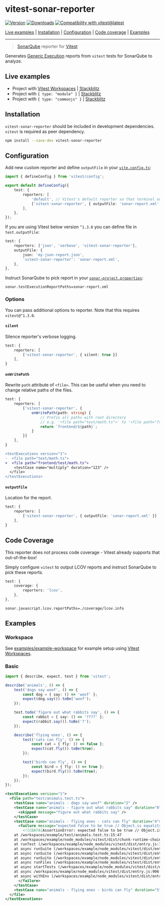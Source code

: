 # vitest-sonar-reporter

[![Version][version-badge]][npm-url]
[![Downloads][downloads-url]][npm-url]
[![Compatibility with vitest@latest][vitest-check-badge]][vitest-check-url]

[Live examples](#live-examples) | [Installation](#installation) | [Configuration](#configuration) | [Code coverage](#code-coverage) | [Examples](#examples)

---

> [SonarQube](https://docs.sonarqube.org/) reporter for [Vitest](https://vitest.dev/)

Generates [Generic Execution](https://docs.sonarqube.org/latest/analysis/generic-test/#header-2) reports from `vitest` tests for SonarQube to analyze.

## Live examples

-   Project with [Vitest Workspaces](https://vitest.dev/guide/workspace.html) | [Stackblitz](https://stackblitz.com/edit/vitest-sonar-reporter-workspaces)
-   Project with `{ type: "module" }` | [Stackblitz](https://stackblitz.com/edit/vitest-sonar-reporter-esm)
-   Project with `{ type: "commonjs" }` | [Stackblitz](https://stackblitz.com/edit/vitest-sonar-reporter-cjs)

## Installation

`vitest-sonar-reporter` should be included in development dependencies. `vitest` is required as peer dependency.

```sh
npm install --save-dev vitest-sonar-reporter
```

## Configuration

Add new custom reporter and define `outputFile` in your [`vite.config.ts`](https://vitest.dev/config/):

```ts
import { defineConfig } from 'vitest/config';

export default defineConfig({
    test: {
        reporters: [
            'default', // Vitest's default reporter so that terminal output is still visible
            ['vitest-sonar-reporter', { outputFile: 'sonar-report.xml' }],
        ],
    },
});
```

If you are using Vitest below version `^1.3.0` you can define file in `test.outputFile`:

```ts
test: {
    reporters: ['json', 'verbose', 'vitest-sonar-reporter'],
    outputFile: {
        json: 'my-json-report.json',
        'vitest-sonar-reporter': 'sonar-report.xml',
    },
},
```

Instruct SonarQube to pick report in your [`sonar-project.properties`](https://docs.sonarqube.org/latest/analysis/scan/sonarscanner/):

```
sonar.testExecutionReportPaths=sonar-report.xml
```

### Options

You can pass additional options to reporter. Note that this requires `vitest@^1.3.0`.

#### `silent`

Silence reporter's verbose logging.

```ts
test: {
    reporters: [
        ['vitest-sonar-reporter', { silent: true }]
    ],
}
```

#### `onWritePath`

Rewrite `path` attribute of `<file>`. This can be useful when you need to change relative paths of the files.

```ts
test: {
    reporters: [
        ['vitest-sonar-reporter', {
            onWritePath(path: string) {
                // Prefix all paths with root directory
                // e.g. '<file path="test/math.ts">' to '<file path="frontend/test/math.ts">'
                return `frontend/${path}`;
            }
        }]
    ],
}
```

```diff
<testExecutions version="1">
-  <file path="test/math.ts">
+  <file path="frontend/test/math.ts">
    <testCase name="multiply" duration="123" />
  </file>
</testExecutions>
```

#### `outputFile`

Location for the report.

```ts
test: {
    reporters: [
        ['vitest-sonar-reporter', { outputFile: 'sonar-report.xml' }]
    ],
}
```

## Code Coverage

This reporter does not process code coverage - Vitest already supports that out-of-the-box!

Simply configure `vitest` to output LCOV reports and instruct SonarQube to pick these reports.

```ts
test: {
    coverage: {
        reporters: 'lcov',
    },
},
```

```
sonar.javascript.lcov.reportPaths=./coverage/lcov.info
```

## Examples

### Workspace

See [examples/example-workspace](https://github.com/AriPerkkio/vitest-sonar-reporter/tree/main/examples/example-workspace) for example setup using [Vitest Workspaces](https://vitest.dev/guide/workspace.html).

### Basic

```ts
import { describe, expect, test } from 'vitest';

describe('animals', () => {
    test('dogs say woof', () => {
        const dog = { say: () => 'woof' };
        expect(dog.say()).toBe('woof');
    });

    test.todo('figure out what rabbits say', () => {
        const rabbit = { say: () => '????' };
        expect(rabbit.say()).toBe('?');
    });

    describe('flying ones', () => {
        test('cats can fly', () => {
            const cat = { fly: () => false };
            expect(cat.fly()).toBe(true);
        });

        test('birds can fly', () => {
            const bird = { fly: () => true };
            expect(bird.fly()).toBe(true);
        });
    });
});
```

```xml
<testExecutions version="1">
  <file path="test/animals.test.ts">
    <testCase name="animals - dogs say woof" duration="2" />
    <testCase name="animals - figure out what rabbits say" duration="0">
      <skipped message="figure out what rabbits say" />
    </testCase>
    <testCase name="animals - flying ones - cats can fly" duration="4">
      <failure message="expected false to be true // Object.is equality">
        <![CDATA[AssertionError: expected false to be true // Object.is equality
    at /workspaces/example/test/animals.test.ts:15:47
    at /workspaces/example/node_modules/vitest/dist/chunk-runtime-chain.7032872a.js:82:26
    at runTest (/workspaces/example/node_modules/vitest/dist/entry.js:771:40)
    at async runSuite (/workspaces/example/node_modules/vitest/dist/entry.js:836:13)
    at async runSuite (/workspaces/example/node_modules/vitest/dist/entry.js:836:13)
    at async runSuite (/workspaces/example/node_modules/vitest/dist/entry.js:836:13)
    at async runFiles (/workspaces/example/node_modules/vitest/dist/entry.js:873:5)
    at async startTests (/workspaces/example/node_modules/vitest/dist/entry.js:879:3)
    at async /workspaces/example/node_modules/vitest/dist/entry.js:906:7
    at async withEnv (/workspaces/example/node_modules/vitest/dist/entry.js:503:5)]]>
      </failure>
    </testCase>
    <testCase name="animals - flying ones - birds can fly" duration="5" />
  </file>
</testExecutions>
```

[version-badge]: https://img.shields.io/npm/v/vitest-sonar-reporter
[npm-url]: https://www.npmjs.com/package/vitest-sonar-reporter
[downloads-url]: https://img.shields.io/npm/dm/vitest-sonar-reporter
[vitest-check-badge]: https://github.com/ariperkkio/vitest-sonar-reporter/workflows/vitest@latest%20compatibility/badge.svg
[vitest-check-url]: https://github.com/AriPerkkio/vitest-sonar-reporter/actions/workflows/vitest-latest-compatibility.yml
